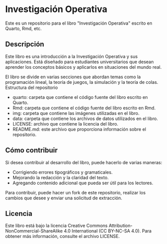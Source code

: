 # Investigación Operativa

Este es un repositorio para el libro "Investigación Operativa" escrito en Quarto, Rmd, etc.

## Descripción

Este libro es una introducción a la Investigación Operativa y sus aplicaciones. Está diseñado para estudiantes universitarios que desean aprender los conceptos básicos y aplicarlos en situaciones del mundo real.

El libro se divide en varias secciones que abordan temas como la programación lineal, la teoría de juegos, la simulación y la teoría de colas.
Estructura del repositorio

- quarto: carpeta que contiene el código fuente del libro escrito en Quarto.
- Rmd: carpeta que contiene el código fuente del libro escrito en Rmd.
- img: carpeta que contiene las imágenes utilizadas en el libro.
- data: carpeta que contiene los archivos de datos utilizados en el libro.
- LICENSE: archivo que contiene la licencia del libro.
- README.md: este archivo que proporciona información sobre el repositorio.

## Cómo contribuir

Si desea contribuir al desarrollo del libro, puede hacerlo de varias maneras:

- Corrigiendo errores tipográficos y gramaticales.
- Mejorando la redacción y la claridad del texto.
- Agregando contenido adicional que pueda ser útil para los lectores.

Para contribuir, puede hacer un fork de este repositorio, realizar los cambios que desee y enviar una solicitud de extracción.

## Licencia

Este libro está bajo la licencia Creative Commons Attribution-NonCommercial-ShareAlike 4.0 International (CC BY-NC-SA 4.0). Para obtener más información, consulte el archivo LICENSE.
